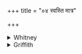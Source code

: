 +++
title = "०४ स्वस्ति मात्र"

+++

<details><summary>Whitney</summary>

### Translation
4. Well-being (*svastí*) be to our mother and father, well-being to  
kine, to creatures (*jágat*), to men (*púruṣa*); all welfare \[and\]  
beneficence (? *suvidátra*) be ours; long may we see the sun.

### Notes
For *jagate* in **b** Ppp- has *uta,* with manifest advantage to both  
meter and sense; and it reads *pū́ruṣebhyas* (with our H.s. m.), and in  
**d** *dṛśeva.* Many of the *saṁhitā-*mss. (including our H. K.) give  
*ṇo* after *pitré* in **a**. The comm. gives three different  
interpretations (taking it always, however, from *vid* and not from  
*dā*) for the ambiguous *suvidátra*. The Anukr. appears to read *no  
'stu* in **c**, and *ji-óg* and *sū́-ri-am* in **d** ⌊rather, *jyóg* and  
*sū́ryam*, so as to make 11 + 11: 11 + 8?⌋. ⌊As *jagat*, see Zimmer, p.  
150.⌋
</details>

<details><summary>Griffith</summary>

Well be it with our mother and our father, well be it with our cows, and beasts, and people. Ours be all happy fortune, grace, and favour. Long, very long may we behold the sunlight.
</details>
